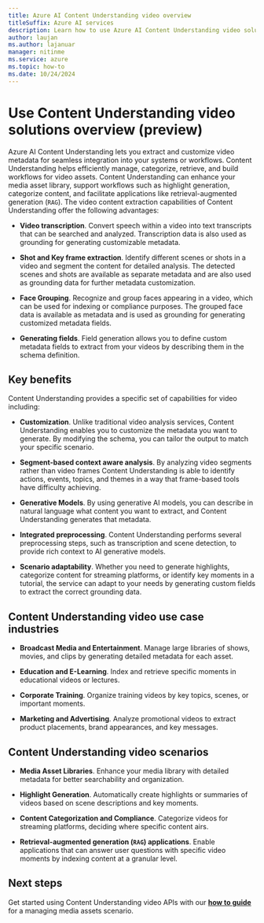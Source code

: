 ```yaml
---
title: Azure AI Content Understanding video overview
titleSuffix: Azure AI services
description: Learn how to use Azure AI Content Understanding video solutions
author: laujan
ms.author: lajanuar
manager: nitinme
ms.service: azure
ms.topic: how-to
ms.date: 10/24/2024
---
```


# Use Content Understanding video solutions overview (preview)

Azure AI Content Understanding lets you extract and customize video metadata for seamless integration into your systems or workflows. Content Understanding helps efficiently manage, categorize, retrieve, and build workflows for video assets. Content Understanding can enhance your media asset library, support workflows such as highlight generation, categorize content, and facilitate applications like retrieval-augmented generation (`RAG`). The video content extraction capabilities of Content Understanding offer the following advantages:

* **Video transcription**. Convert speech within a video into text transcripts that can be searched and analyzed. Transcription data is also used as grounding for generating customizable metadata.

* **Shot and Key frame extraction**. Identify different scenes or shots in a video and segment the content for detailed analysis. The detected scenes and shots are available as separate metadata and are also used as grounding data for further metadata customization.

* **Face Grouping**. Recognize and group faces appearing in a video, which can be used for indexing or compliance purposes. The grouped face data is available as metadata and is used as grounding for generating customized metadata fields.

* **Generating fields**. Field generation allows you to define custom metadata fields to extract from your videos by describing them in the schema definition.

## Key benefits

Content Understanding provides a specific set of capabilities for video including:

* **Customization**. Unlike traditional video analysis services, Content Understanding enables you to customize the metadata you want to generate. By modifying the schema, you can tailor the output to match your specific scenario.

* **Segment-based context aware analysis**. By analyzing video segments rather than video frames Content Understanding is able to identify actions, events, topics, and themes in a way that frame-based tools have difficulty achieving.

* **Generative Models**. By using generative AI models, you can describe in natural language what content you want to extract, and Content Understanding generates that metadata.

*    **Integrated preprocessing**. Content Understanding performs several preprocessing steps, such as transcription and scene detection, to provide rich context to AI generative models.

*    **Scenario adaptability**. Whether you need to generate highlights, categorize content for streaming platforms, or identify key moments in a tutorial, the service can adapt to your needs by generating custom fields to extract the correct grounding data.

## Content Understanding video use case industries

* **Broadcast Media and Entertainment**. Manage large libraries of shows, movies, and clips by generating detailed metadata for each asset.

* **Education and E-Learning**. Index and retrieve specific moments in educational videos or lectures.

* **Corporate Training**. Organize training videos by key topics, scenes, or important moments.

* **Marketing and Advertising**. Analyze promotional videos to extract product placements, brand appearances, and key messages.

## Content Understanding video scenarios

* **Media Asset Libraries**. Enhance your media library with detailed metadata for better searchability and organization.

* **Highlight Generation**. Automatically create highlights or summaries of videos based on scene descriptions and key moments.

* **Content Categorization and Compliance**. Categorize videos for streaming platforms, deciding where specific content airs.

* **Retrieval-augmented generation (`RAG`) applications**. Enable applications that can answer user questions with specific video moments by indexing content at a granular level.

## Next steps

Get started using Content Understanding video APIs with our [**how to guide**](how-to/set-up-manage-video-assets.md) for a managing media assets scenario.